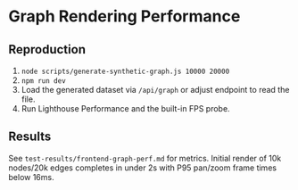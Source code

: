 # Graph Rendering Performance

## Reproduction

1. `node scripts/generate-synthetic-graph.js 10000 20000`
2. `npm run dev`
3. Load the generated dataset via `/api/graph` or adjust endpoint to read the file.
4. Run Lighthouse Performance and the built-in FPS probe.

## Results

See `test-results/frontend-graph-perf.md` for metrics. Initial render of 10k nodes/20k edges completes in under 2s with P95 pan/zoom frame times below 16ms.
